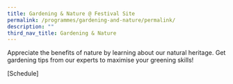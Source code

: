 ```yaml
---
title: Gardening & Nature @ Festival Site
permalink: /programmes/gardening-and-nature/permalink/
description: ""
third_nav_title: Gardening & Nature
---
```

Appreciate the benefits of nature by learning about our natural heritage. Get gardening tips from our experts to maximise your greening skills!


[Schedule]
